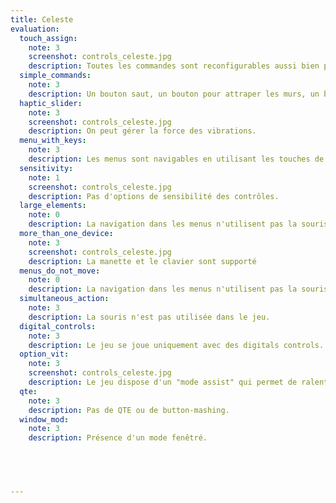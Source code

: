 ```yaml
---
title: Celeste
evaluation:
  touch_assign:
    note: 3
    screenshot: controls_celeste.jpg
    description: Toutes les commandes sont reconfigurables aussi bien pour clavier que pour manettes.
  simple_commands:
    note: 3
    description: Un bouton saut, un bouton pour attraper les murs, un bouton de dash et des directions...
  haptic_slider:
    note: 3
    screenshot: controls_celeste.jpg
    description: On peut gérer la force des vibrations.
  menu_with_keys:
    note: 3
    description: Les menus sont navigables en utilisant les touches de déplacement.
  sensitivity:
    note: 1
    screenshot: controls_celeste.jpg
    description: Pas d'options de sensibilité des contrôles.
  large_elements:
    note: 0
    description: La navigation dans les menus n'utilisent pas la souris.
  more_than_one_device: 
    note: 3
    screenshot: controls_celeste.jpg
    description: La manette et le clavier sont supporté
  menus_do_not_move:
    note: 0
    description: La navigation dans les menus n'utilisent pas la souris.
  simultaneous_action:
    note: 3
    description: La souris n'est pas utilisée dans le jeu.
  digital_controls:
    note: 3
    description: Le jeu se joue uniquement avec des digitals controls.
  option_vit:
    note: 3
    screenshot: controls_celeste.jpg
    description: Le jeu dispose d'un "mode assist" qui permet de ralentir la vitesse du jeu.
  qte:
    note: 3
    description: Pas de QTE ou de button-mashing.
  window_mod:
    note: 3
    description: Présence d'un mode fenêtré.




  
---
```

